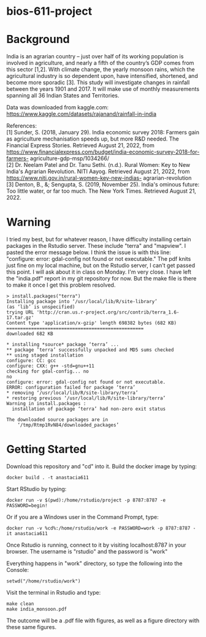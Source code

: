 # bios-611-project

# Background
India is an agrarian country – just over half of its working population is involved in agriculture, and 
nearly a fifth of the country’s GDP comes from this sector [1,2]. With climate change, the yearly 
monsoon rains, which the agricultural industry is so dependent upon, have intensified, shortened, and 
become more sporadic [3]. This study will investigate changes in rainfall between the years 1901 and 2017. It will make use of monthly measurements spanning all 36 Indian States and Territories.

Data was downloaded from kaggle.com:<br />
  https://www.kaggle.com/datasets/rajanand/rainfall-in-india<br />

References: <br />
[1] Sunder, S. (2018, January 29). India economic survey 2018: Farmers gain as agriculture 
mechanisation speeds up, but more R&D needed. The Financial Express Stories. Retrieved August 21, 
2022, from https://www.financialexpress.com/budget/india-economic-survey-2018-for-farmers-
agriculture-gdp-msp/1034266/ <br />
[2] Dr. Neelam Patel and Dr. Tanu Sethi. (n.d.). Rural Women: Key to New India's Agrarian Revolution. 
NITI Aayog. Retrieved August 21, 2022, from https://www.niti.gov.in/rural-women-key-new-indias-
agrarian-revolution <br />
[3] Denton, B., &; Sengupta, S. (2019, November 25). India's ominous future: Too little water, or far too 
much. The New York Times. Retrieved August 21, 2022. <br />

# Warning
I tried my best, but for whatever reason, I have difficulty installing certain packages in the Rstudio server. These include "terra" and "mapview". I pasted the error message below. I think the issue is with this line: "configure: error: gdal-config not found or not executable." The pdf knits just fine on my local machine, but on the Rstudio server, I can't get passed this point. I will ask about it in class on Monday. I'm very close. I have left the "india.pdf" report in my git repository for now. But the make file is there to make it once I get this problem resolved.

```
> install.packages("terra")
Installing package into ‘/usr/local/lib/R/site-library’
(as ‘lib’ is unspecified)
trying URL 'http://cran.us.r-project.org/src/contrib/terra_1.6-17.tar.gz'
Content type 'application/x-gzip' length 698382 bytes (682 KB)
==================================================
downloaded 682 KB

* installing *source* package ‘terra’ ...
** package ‘terra’ successfully unpacked and MD5 sums checked
** using staged installation
configure: CC: gcc
configure: CXX: g++ -std=gnu++11
checking for gdal-config... no
no
configure: error: gdal-config not found or not executable.
ERROR: configuration failed for package ‘terra’
* removing ‘/usr/local/lib/R/site-library/terra’
* restoring previous ‘/usr/local/lib/R/site-library/terra’
Warning in install.packages :
  installation of package ‘terra’ had non-zero exit status

The downloaded source packages are in
	‘/tmp/Rtmp1RvN84/downloaded_packages’
```

# Getting Started

Download this repository and "cd" into it. Build the docker image by typing:
```
docker build . -t anastacia611
```

Start RStudio by typing:
```
docker run -v $(pwd):/home/rstudio/project -p 8787:8787 -e PASSWORD=begin!
```
Or if you are a Windows user in the Command Prompt, type:
```
docker run -v %cd%:/home/rstudio/work -e PASSWORD=work -p 8787:8787 -it anastacia611
```

Once Rstudio is running, connect to it by visiting
localhost:8787 in your browser. The username is "rstudio" and the password is "work"

Everything happens in "work" directory, so type the following into the Console:
```
setwd("/home/rstudio/work")
```

Visit the terminal in Rstudio and type:
```
make clean
make india_monsoon.pdf
```

The outcome will be a .pdf file with figures, as well as a figure directory with these same figures.
